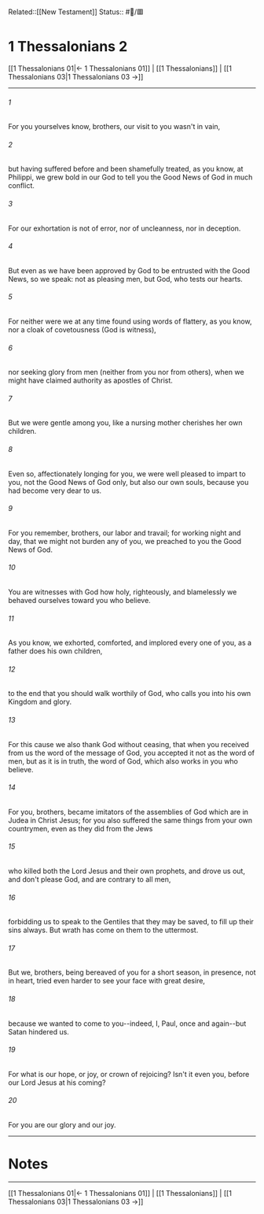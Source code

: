 Related::[[New Testament]]
Status:: #📖/🟥
# 1 Thessalonians 2

[[1 Thessalonians 01|← 1 Thessalonians 01]] | [[1 Thessalonians]] | [[1 Thessalonians 03|1 Thessalonians 03 →]]
***



###### 1 
For you yourselves know, brothers, our visit to you wasn't in vain, 

###### 2 
but having suffered before and been shamefully treated, as you know, at Philippi, we grew bold in our God to tell you the Good News of God in much conflict. 

###### 3 
For our exhortation is not of error, nor of uncleanness, nor in deception. 

###### 4 
But even as we have been approved by God to be entrusted with the Good News, so we speak: not as pleasing men, but God, who tests our hearts. 

###### 5 
For neither were we at any time found using words of flattery, as you know, nor a cloak of covetousness (God is witness), 

###### 6 
nor seeking glory from men (neither from you nor from others), when we might have claimed authority as apostles of Christ. 

###### 7 
But we were gentle among you, like a nursing mother cherishes her own children. 

###### 8 
Even so, affectionately longing for you, we were well pleased to impart to you, not the Good News of God only, but also our own souls, because you had become very dear to us. 

###### 9 
For you remember, brothers, our labor and travail; for working night and day, that we might not burden any of you, we preached to you the Good News of God. 

###### 10 
You are witnesses with God how holy, righteously, and blamelessly we behaved ourselves toward you who believe. 

###### 11 
As you know, we exhorted, comforted, and implored every one of you, as a father does his own children, 

###### 12 
to the end that you should walk worthily of God, who calls you into his own Kingdom and glory. 

###### 13 
For this cause we also thank God without ceasing, that when you received from us the word of the message of God, you accepted it not as the word of men, but as it is in truth, the word of God, which also works in you who believe. 

###### 14 
For you, brothers, became imitators of the assemblies of God which are in Judea in Christ Jesus; for you also suffered the same things from your own countrymen, even as they did from the Jews 

###### 15 
who killed both the Lord Jesus and their own prophets, and drove us out, and don't please God, and are contrary to all men, 

###### 16 
forbidding us to speak to the Gentiles that they may be saved, to fill up their sins always. But wrath has come on them to the uttermost. 

###### 17 
But we, brothers, being bereaved of you for a short season, in presence, not in heart, tried even harder to see your face with great desire, 

###### 18 
because we wanted to come to you--indeed, I, Paul, once and again--but Satan hindered us. 

###### 19 
For what is our hope, or joy, or crown of rejoicing? Isn't it even you, before our Lord Jesus at his coming? 

###### 20 
For you are our glory and our joy.

---
# Notes


***
[[1 Thessalonians 01|← 1 Thessalonians 01]] | [[1 Thessalonians]] | [[1 Thessalonians 03|1 Thessalonians 03 →]]
